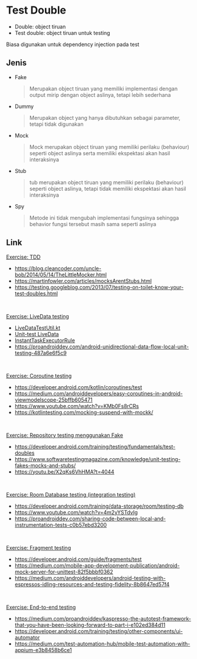# Test Double

- Double: object tiruan
- Test double: object tiruan untuk testing

Biasa digunakan untuk dependency injection pada test

## Jenis

- Fake
  > Merupakan object tiruan yang memiliki implementasi dengan output mirip dengan object aslinya, tetapi lebih sederhana
- Dummy
  > Merupakan object yang hanya dibutuhkan sebagai parameter, tetapi tidak digunakan
- Mock
  > Mock merupakan object tiruan yang memiliki perilaku (behaviour) seperti object aslinya serta memiliki ekspektasi akan hasil interaksinya
- Stub
  > tub merupakan object tiruan yang memiliki perilaku (behaviour) seperti object aslinya, tetapi tidak memiliki ekspektasi akan hasil interaksinya
- Spy
  > Metode ini tidak mengubah implementasi fungsinya sehingga behavior fungsi tersebut masih sama seperti aslinya

## Link

[Exercise: TDD](./MyNewsApp2/app/src/test/java/com/dicoding/newsapp/utils/DateFormatterTest.kt)

- https://blog.cleancoder.com/uncle-bob/2014/05/14/TheLittleMocker.html
- https://martinfowler.com/articles/mocksArentStubs.html
- https://testing.googleblog.com/2013/07/testing-on-toilet-know-your-test-doubles.html

<br />

[Exercise: LiveData testing](./MyNewsApp2/app/src/test/java/com/dicoding/newsapp/ui/list/NewsViewModelTest.kt)

- [LiveDataTestUtil.kt](https://github.com/android/architecture-components-samples/blob/master/LiveDataSample/app/src/test/java/com/android/example/livedatabuilder/util/LiveDataTestUtil.kt)
- [Unit-test LiveData](https://medium.com/androiddevelopers/unit-testing-livedata-and-other-common-observability-problems-bb477262eb04)
- [InstantTaskExecutorRule](https://developer.android.google.cn/reference/kotlin/androidx/arch/core/executor/testing/InstantTaskExecutorRule)
- https://proandroiddev.com/android-unidirectional-data-flow-local-unit-testing-487a6e6f5c9

<br />

[Exercise: Coroutine testing](./MyNewsApp2/app/src/test/java/com/dicoding/newsapp/ui/detail/NewsDetailViewModelTest.kt)

- https://developer.android.com/kotlin/coroutines/test
- https://medium.com/androiddevelopers/easy-coroutines-in-android-viewmodelscope-25bffb605471
- https://www.youtube.com/watch?v=KMb0Fs8rCRs
- https://kotlintesting.com/mocking-suspend-with-mockk/

<br />

[Exercise: Repository testing menggunakan Fake](./MyNewsApp2/app/src/test/java/com/dicoding/newsapp/data/NewsRepositoryTest.kt)

- https://developer.android.com/training/testing/fundamentals/test-doubles
- https://www.softwaretestingmagazine.com/knowledge/unit-testing-fakes-mocks-and-stubs/
- https://youtu.be/X2qKs6VhHMA?t=4044

<br />

[Exercise: Room Database testing (integration testing)](./MyNewsApp2/app/src/androidTest/java/com/dicoding/newsapp/data/local/room/NewsDaoTest.kt)

- https://developer.android.com/training/data-storage/room/testing-db
- https://www.youtube.com/watch?v=4m2yYSTdvIg
- https://proandroiddev.com/sharing-code-between-local-and-instrumentation-tests-c0b57ebd3200

<br />

[Exercise: Fragment testing](./MyNewsApp2_fragment_and_end-to-end/app/src/androidTest/java/com/dicoding/newsapp/ui/list/NewsFragmentTest.kt)

- https://developer.android.com/guide/fragments/test
- https://medium.com/mobile-app-development-publication/android-mock-server-for-unittest-82f5bbbf0362
- https://medium.com/androiddevelopers/android-testing-with-espressos-idling-resources-and-testing-fidelity-8b8647ed57f4

<br />

[Exercise: End-to-end testing](./MyNewsApp2_fragment_and_end-to-end/app/src/androidTest/java/com/dicoding/newsapp/ui/list/HomeActivityTest.kt)

- https://medium.com/proandroiddev/kaspresso-the-autotest-framework-that-you-have-been-looking-forward-to-part-i-e102ed384d11
- https://developer.android.com/training/testing/other-components/ui-automator
- https://medium.com/test-automation-hub/mobile-test-automation-with-appium-e3b8458b6ce1
